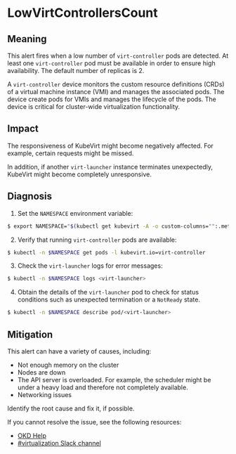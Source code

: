 <!-- Edited by Jiří Herrmann, 10 Nov 2022 -->

# LowVirtControllersCount

## Meaning

This alert fires when a low number of `virt-controller` pods are detected. At least one `virt-controller` pod must be available in order to ensure high availability. The default number of replicas is 2.

A `virt-controller` device monitors the custom resource definitions (CRDs) of a virtual machine instance (VMI) and manages the associated pods. The device create pods for VMIs and manages the lifecycle of the pods. The device is critical for cluster-wide virtualization functionality.

## Impact

The responsiveness of KubeVirt might become negatively affected. For example, certain requests might be missed.

In addition, if another `virt-launcher` instance terminates unexpectedly, KubeVirt might become completely unresponsive.

## Diagnosis
1. Set the `NAMESPACE` environment variable:
```bash
$ export NAMESPACE="$(kubectl get kubevirt -A -o custom-columns="":.metadata.namespace)"
```

2. Verify that running `virt-controller` pods are available:
```bash
$ kubectl -n $NAMESPACE get pods -l kubevirt.io=virt-controller
```

3. Check the `virt-launcher` logs for error messages:
```bash
$ kubectl -n $NAMESPACE logs <virt-launcher>
```

4. Obtain the details of the `virt-launcher` pod to check for status conditions such as unexpected termination or a `NotReady` state.
```bash
$ kubectl -n $NAMESPACE describe pod/<virt-launcher>
```

## Mitigation

This alert can have a variety of causes, including:

- Not enough memory on the cluster
- Nodes are down
- The API server is overloaded. For example, the scheduler might be under a heavy load and therefore not completely available.
- Networking issues

Identify the root cause and fix it, if possible.

<!--DS: If you cannot resolve the issue, log in to the link:https://access.redhat.com[Customer Portal] and open a support case, attaching the artifacts gathered during the Diagnosis procedure.-->
<!--USstart-->
If you cannot resolve the issue, see the following resources:

- [OKD Help](https://www.okd.io/help/)
- [#virtualization Slack channel](https://kubernetes.slack.com/channels/virtualization)
<!--USend-->